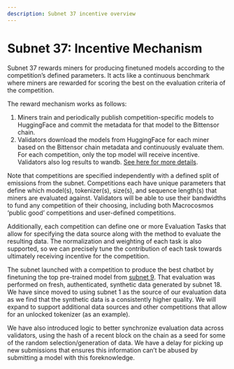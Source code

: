 ```yaml
---
description: Subnet 37 incentive overview
---
```


# Subnet 37: Incentive Mechanism

Subnet 37 rewards miners for producing finetuned models according to the competition’s defined parameters. It acts like a continuous benchmark where miners are rewarded for scoring the best on the evaluation criteria of the competition.

The reward mechanism works as follows:

1. Miners train and periodically publish competition-specific models to HuggingFace and commit the metadata for that model to the Bittensor chain.
2. Validators download the models from HuggingFace for each miner based on the Bittensor chain metadata and continuously evaluate them. For each competition, only the top model will receive incentive. Validators also log results to wandb. [See here for more details](https://wandb.ai/rusticluftig/pretraining).

Note that competitions are specified independently with a defined split of emissions from the subnet. Competitions each have unique parameters that define which model(s), tokenizer(s), size(s), and sequence length(s) that miners are evaluated against. Validators will be able to use their bandwidths to fund any competition of their choosing, including both Macrocosmos ‘public good’ competitions and user-defined competitions.

Additionally, each competition can define one or more Evaluation Tasks that allow for specifying the data source along with the method to evaluate the resulting data. The normalization and weighting of each task is also supported, so we can precisely tune the contribution of each task towards ultimately receiving incentive for the competition.

The subnet launched with a competition to produce the best chatbot by finetuning the top pre-trained model from [subnet 9](../subnets/subnet-9-pre-training.md). That evaluation was performed on fresh, authenticated, synthetic data generated by subnet 18. We have since moved to using subnet 1 as the source of our evaluation data as we find that the synthetic data is a consistently higher quality. We will expand to support additional data sources and other competitions that allow for an unlocked tokenizer (as an example).

We have also introduced logic to better synchronize evaluation data across validators, using the hash of a recent block on the chain as a seed for some of the random selection/generation of data. We have a delay for picking up new submissions that ensures this information can’t be abused by submitting a model with this foreknowledge.
